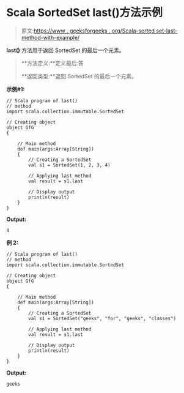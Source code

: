 # Scala SortedSet last()方法示例

> 原文:[https://www . geeksforgeeks . org/Scala-sorted set-last-method-with-example/](https://www.geeksforgeeks.org/scala-sortedset-last-method-with-example/)

**last()** 方法用于返回 SortedSet 的最后一个元素。

> **方法定义:**定义最后:答
> 
> **返回类型:**返回 SortedSet 的最后一个元素。

**示例#1:**

```
// Scala program of last() 
// method 
import scala.collection.immutable.SortedSet 

// Creating object 
object GfG 
{ 

    // Main method 
    def main(args:Array[String]) 
    { 
        // Creating a SortedSet 
        val s1 = SortedSet(1, 2, 3, 4) 

        // Applying last method 
        val result = s1.last

        // Display output
        println(result)
    } 
} 
```

**Output:**

```
4

```

**例 2:**

```
// Scala program of last() 
// method 
import scala.collection.immutable.SortedSet 

// Creating object 
object GfG 
{ 

    // Main method 
    def main(args:Array[String]) 
    { 
        // Creating a SortedSet 
        val s1 = SortedSet("geeks", "for", "geeks", "classes") 

        // Applying last method 
        val result = s1.last

        // Display output
        println(result)
    } 
} 
```

**Output:**

```
geeks

```